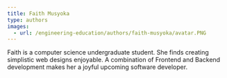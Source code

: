 ```yaml
---
title: Faith Musyoka
type: authors
images:
  - url: /engineering-education/authors/faith-musyoka/avatar.PNG 
---
```

Faith is a computer science undergraduate student. She finds creating simplistic web designs enjoyable. A combination of Frontend and Backend development makes her a joyful upcoming software developer.